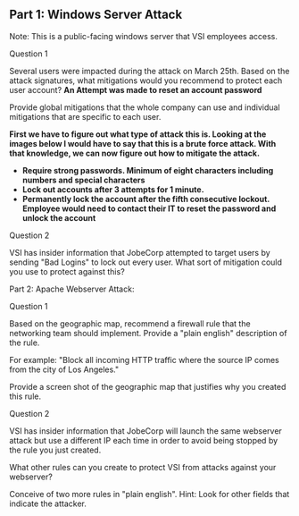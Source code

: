 ## Part 1: Windows Server Attack
Note: This is a public-facing windows server that VSI employees access.

Question 1

Several users were impacted during the attack on March 25th.
Based on the attack signatures, what mitigations would you recommend to protect each user account? 
**An Attempt was made to reset an account password**

Provide global mitigations that the whole company can use and individual mitigations that are specific to each user.

**First we have to figure out what type of attack this is. Looking at the images below I would have to say that this is a brute force attack. With that knowledge, we can now figure out how to mitigate the attack.**
- **Require strong passwords. Minimum of eight characters including numbers and special characters**
- **Lock out accounts after 3 attempts for 1 minute.**
- **Permanently lock the account after the fifth consecutive lockout. Employee would need to contact their IT to reset the password and unlock the account**

Question 2

VSI has insider information that JobeCorp attempted to target users by sending "Bad Logins" to lock out every user.
What sort of mitigation could you use to protect against this?


Part 2: Apache Webserver Attack:

Question 1

Based on the geographic map, recommend a firewall rule that the networking team should implement.
Provide a "plain english" description of the rule.

For example: "Block all incoming HTTP traffic where the source IP comes from the city of Los Angeles."


Provide a screen shot of the geographic map that justifies why you created this rule.


Question 2


VSI has insider information that JobeCorp will launch the same webserver attack but use a different IP each time in order to avoid being stopped by the rule you just created.


What other rules can you create to protect VSI from attacks against your webserver?

Conceive of two more rules in "plain english".
Hint: Look for other fields that indicate the attacker.